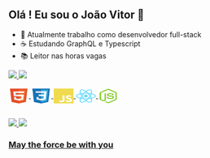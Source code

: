 ## Olá ! Eu sou o João Vitor 👋



- 🔭 Atualmente trabalho como desenvolvedor full-stack
- ☕ Estudando GraphQL e Typescript
- 📚 Leitor nas horas vagas

<div>
  <a href="https://github.com/JoaoVitorS">
  <img height="180em" src="https://github-readme-stats.vercel.app/api?username=JoaoVitorS&show_icons=true&theme=radical&include_all_commits=true&count_private=true"/>
  <img height="150em" src="https://github-readme-stats.vercel.app/api/top-langs/?username=JoaoVitorS&layout=compact&langs_count=7&theme=radical"/>
</div>
  
<div style="display: inline_block"><br>
  <img align="center" alt="JoaoVitorS-HTML" height="30" width="40" src="https://raw.githubusercontent.com/devicons/devicon/master/icons/html5/html5-original.svg">
  <img align="center" alt="JoaoVitorS-CSS" height="30" width="40" src="https://raw.githubusercontent.com/devicons/devicon/master/icons/css3/css3-original.svg">
  <img align="center" alt="JoaoVitorS-Js" height="30" width="40" src="https://raw.githubusercontent.com/devicons/devicon/master/icons/javascript/javascript-plain.svg">
  <img align="center" alt="JoaoVitorS-React" height="30" width="40" src="https://raw.githubusercontent.com/devicons/devicon/master/icons/react/react-original.svg">
  <img align="center" alt="JoaoVitorS-Node" height="30" width="40" src="https://raw.githubusercontent.com/devicons/devicon/master/icons/nodejs/nodejs-plain.svg">
</div>

##
  
<div> 
  <a href = "mailto:joaovitorss.dev@gmail.com"><img src="https://img.shields.io/badge/Gmail-D14836?style=for-the-badge&logo=gmail&logoColor=white" target="_blank"/>
  <a href="https://www.linkedin.com/in/joão-vitor-soares-a0990682" target="_blank"><img src="https://img.shields.io/badge/-LinkedIn-%230077B5?style=for-the-badge&logo=linkedin&logoColor=white" target="_blank"/>  
</div>

### May the force be with you
